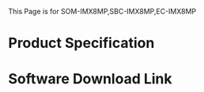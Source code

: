 This Page is for SOM-IMX8MP,SBC-IMX8MP,EC-IMX8MP
# Product Specification 
# Software Download Link
 


